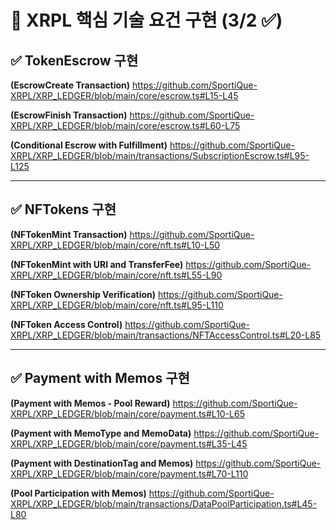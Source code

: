 # 🎯 XRPL 핵심 기술 요건 구현 (3/2 ✅)

## ✅ TokenEscrow 구현

**(EscrowCreate Transaction)** https://github.com/SportiQue-XRPL/XRP_LEDGER/blob/main/core/escrow.ts#L15-L45

**(EscrowFinish Transaction)** https://github.com/SportiQue-XRPL/XRP_LEDGER/blob/main/core/escrow.ts#L60-L75

**(Conditional Escrow with Fulfillment)** https://github.com/SportiQue-XRPL/XRP_LEDGER/blob/main/transactions/SubscriptionEscrow.ts#L95-L125

---

## ✅ NFTokens 구현

**(NFTokenMint Transaction)** https://github.com/SportiQue-XRPL/XRP_LEDGER/blob/main/core/nft.ts#L10-L50

**(NFTokenMint with URI and TransferFee)** https://github.com/SportiQue-XRPL/XRP_LEDGER/blob/main/core/nft.ts#L55-L90

**(NFToken Ownership Verification)** https://github.com/SportiQue-XRPL/XRP_LEDGER/blob/main/core/nft.ts#L95-L110

**(NFToken Access Control)** https://github.com/SportiQue-XRPL/XRP_LEDGER/blob/main/transactions/NFTAccessControl.ts#L20-L85

---

## ✅ Payment with Memos 구현

**(Payment with Memos - Pool Reward)** https://github.com/SportiQue-XRPL/XRP_LEDGER/blob/main/core/payment.ts#L10-L65

**(Payment with MemoType and MemoData)** https://github.com/SportiQue-XRPL/XRP_LEDGER/blob/main/core/payment.ts#L35-L45

**(Payment with DestinationTag and Memos)** https://github.com/SportiQue-XRPL/XRP_LEDGER/blob/main/core/payment.ts#L70-L110

**(Pool Participation with Memos)** https://github.com/SportiQue-XRPL/XRP_LEDGER/blob/main/transactions/DataPoolParticipation.ts#L45-L80
